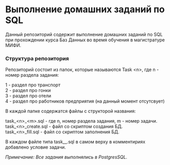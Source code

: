 <h1>Выполнение домашних заданий по SQL</h1>

Данный репозиторий содержит выполнение домашних заданий по SQL при прохождении курса Баз Данных во время обучения в магистратуре МИФИ.

<h3>Структура репозитория</h3>

Репозиторий состоит из папок, которые называются Task \<n\>, где n - номер раздела задания:

1 - раздел про транспорт <br>
2 - раздел про гонки <br>
3 - раздел про отели <br>
4 - раздел про работников предприятия (на данный момент отсутсвует) <br>

В каждой папке содержатся файлы с структорой названия: 

task\_\<n\>\_\<m\>.sql - где n, номер раздела задания, m - номер задачи. <br>
task\_\<n\>\_create.sql - файл со скриптом создания БД.<br>
task\_\<n\>\_fill.sql - файл со скриптом заполнения БД.<br>

В каждом файле типа task_<n>_<m>.sql в самом верху в комментириях добавлено условие задачи.

_Примечание: Все задания выполнялись в PostgresSQL._
